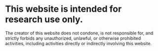 # This website is intended for research use only.
The creator of this website does not condone, is not responsible for, and strictly forbids any unauthorized, unlawful, or otherwise prohibited activities, including activities directly or indirectly involving this website.
